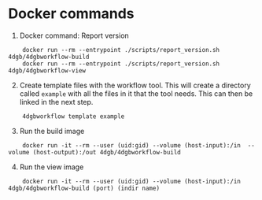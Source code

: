 # Docker commands 

1. Docker command: Report version

```
    docker run --rm --entrypoint ./scripts/report_version.sh 4dgb/4dgbworkflow-build
    docker run --rm --entrypoint ./scripts/report_version.sh 4dgb/4dgbworkflow-view
```

2. Create template files with the workflow tool. This will create a directory called
   `example` with all the files in it that the tool needs. This can then be linked 
   in the next step.

```
    4dgbworkflow template example 
```


3. Run the build image
```
    docker run -it --rm --user (uid:gid) --volume (host-input):/in  --volume (host-output):/out 4dgb/4dgbworkflow-build
``` 

4. Run the view image
```
    docker run -it --rm --user (uid:gid) --volume (host-input):/in  4dgb/4dgbworkflow-build (port) (indir name)
``` 

